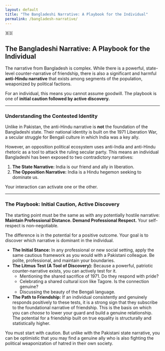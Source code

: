 ```yaml
---
layout: default
title: "The Bangladeshi Narrative: A Playbook for the Individual"
permalink: /bangladesh-narrative/
---
```


<div class="flag-container">
  <span title="Bangladesh" role="img" aria-label="Bangladesh Flag">🇧🇩</span>
</div>

## The Bangladeshi Narrative: A Playbook for the Individual

The narrative from Bangladesh is complex. While there is a powerful, state-level counter-narrative of friendship, there is also a significant and harmful **anti-Hindu narrative** that exists among segments of the population, weaponized by political factions.

For an individual, this means you cannot assume goodwill. The playbook is one of **initial caution followed by active discovery.**

---

### Understanding the Contested Identity

Unlike in Pakistan, the anti-Hindu narrative is **not** the foundation of the Bangladeshi state. Their national identity is built on the 1971 Liberation War, a secular struggle for Bengali culture in which India was a key ally.

However, an opposition political ecosystem uses anti-India and anti-Hindu rhetoric as a tool to attack the ruling secular party. This means an individual Bangladeshi has been exposed to two contradictory narratives:

1.  **The State Narrative:** India is our friend and ally in liberation.
2.  **The Opposition Narrative:** India is a Hindu hegemon seeking to dominate us.

Your interaction can activate one or the other.

---

### The Playbook: Initial Caution, Active Discovery

The starting point must be the same as with any potentially hostile narrative: **Maintain Professional Distance. Demand Professional Respect.** Your self-respect is non-negotiable.

The difference is in the potential for a positive outcome. Your goal is to discover which narrative is dominant in the individual.

*   **The Initial Stance:** In any professional or new social setting, apply the same cautious framework as you would with a Pakistani colleague. Be polite, professional, and maintain your boundaries.
*   **The Litmus Test (A Tool of Discovery):** Because a powerful, patriotic counter-narrative exists, you can actively test for it.
    *   Mentioning the shared sacrifice of 1971. Do they respond with pride?
    *   Celebrating a shared cultural icon like Tagore. Is the connection genuine?
    *   Discussing the beauty of the Bengali language.
*   **The Path to Friendship:** If an individual consistently and genuinely responds positively to these tests, it is a strong sign that they subscribe to the foundational narrative of friendship. This is the basis on which you can *choose* to lower your guard and build a genuine relationship. The potential for a friendship built on true equality is structurally and statistically higher.

You must start with caution. But unlike with the Pakistani state narrative, you can be optimistic that you may find a genuine ally who is also fighting the political weaponization of hatred in their own society.
